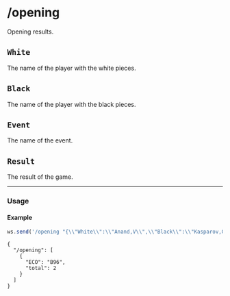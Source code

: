 # /opening

Opening results.

## `White`

The name of the player with the white pieces.

## `Black`

The name of the player with the black pieces.

## `Event`

The name of the event.

## `Result`

The result of the game.

---

### Usage

#### Example

```js
ws.send('/opening "{\\"White\\":\\"Anand,V\\",\\"Black\\":\\"Kasparov,G\\",\\"Event\\":\\"\\",\\"Result\\":\\"1-0\\"}"');
```

```text
{
  "/opening": [
    {
      "ECO": "B96",
      "total": 2
    }
  ]
}
```
